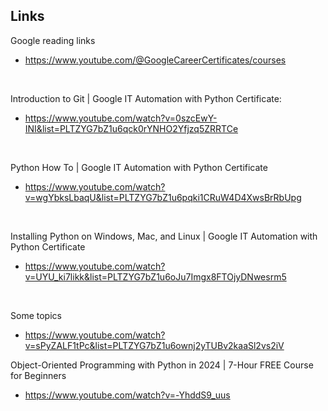 ## Links

Google reading links
- https://www.youtube.com/@GoogleCareerCertificates/courses

<br>

Introduction to Git | Google IT Automation with Python Certificate:
- https://www.youtube.com/watch?v=0szcEwY-INI&list=PLTZYG7bZ1u6qck0rYNHO2Yfjzq5ZRRTCe

<br>

Python How To | Google IT Automation with Python Certificate
- https://www.youtube.com/watch?v=wgYbksLbaqU&list=PLTZYG7bZ1u6pqki1CRuW4D4XwsBrRbUpg

<br>

Installing Python on Windows, Mac, and Linux | Google IT Automation with Python Certificate
- https://www.youtube.com/watch?v=UYU_ki7likk&list=PLTZYG7bZ1u6oJu7Imgx8FTOjyDNwesrm5

<br>

Some topics
- https://www.youtube.com/watch?v=sPyZALF1tPc&list=PLTZYG7bZ1u6ownj2yTUBv2kaaSl2vs2iV


Object-Oriented Programming with Python in 2024 | 7-Hour FREE Course for Beginners
- https://www.youtube.com/watch?v=-YhddS9_uus